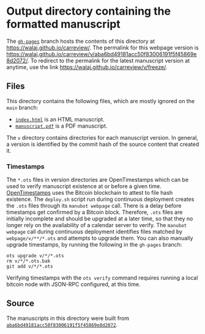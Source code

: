 # Output directory containing the formatted manuscript

The [`gh-pages`](https://github.com/walaj/carreview/tree/gh-pages) branch hosts the contents of this directory at <https://walaj.github.io/carreview/>.
The permalink for this webpage version is <https://walaj.github.io/carreview/v/aba6bd49181acc50f83006191f5f45869e8d2072/>.
To redirect to the permalink for the latest manuscript version at anytime, use the link <https://walaj.github.io/carreview/v/freeze/>.

## Files

This directory contains the following files, which are mostly ignored on the `main` branch:

+ [`index.html`](index.html) is an HTML manuscript.
+ [`manuscript.pdf`](manuscript.pdf) is a PDF manuscript.

The `v` directory contains directories for each manuscript version.
In general, a version is identified by the commit hash of the source content that created it.

### Timestamps

The `*.ots` files in version directories are OpenTimestamps which can be used to verify manuscript existence at or before a given time.
[OpenTimestamps](https://opentimestamps.org/) uses the Bitcoin blockchain to attest to file hash existence.
The `deploy.sh` script run during continuous deployment creates the `.ots` files through its `manubot webpage` call.
There is a delay before timestamps get confirmed by a Bitcoin block.
Therefore, `.ots` files are initially incomplete and should be upgraded at a later time, so that they no longer rely on the availability of a calendar server to verify.
The `manubot webpage` call during continuous deployment identifies files matched by `webpage/v/**/*.ots` and attempts to upgrade them.
You can also manually upgrade timestamps, by running the following in the `gh-pages` branch:

```shell
ots upgrade v/*/*.ots
rm v/*/*.ots.bak
git add v/*/*.ots
```

Verifying timestamps with the `ots verify` command requires running a local bitcoin node with JSON-RPC configured, at this time.

## Source

The manuscripts in this directory were built from
[`aba6bd49181acc50f83006191f5f45869e8d2072`](https://github.com/walaj/carreview/commit/aba6bd49181acc50f83006191f5f45869e8d2072).
